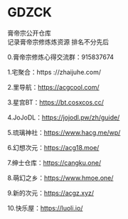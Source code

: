 # GDZCK
膏帝宗公开仓库  
记录膏帝宗修炼炼资源
排名不分先后


0.膏帝宗修炼心得交流群：915837674

1.宅聚合：https ://zhaijuhe.com/

2.里导航：https://acgcool.com/

3.星宫BT：https://bt.cosxcos.cc/

4.JoJoDL：https://jojodl.pw/zh/guide/

5.琉璃神社：https://www.hacg.me/wp/

6.幻想次元：https://acg18.moe/

7.绅士仓库：https://cangku.one/

8.萌幻之乡：https://www.hmoe.one/

9.新的次元：https://acgz.xyz/

10.快乐屋：https://luoli.io/




















































































































